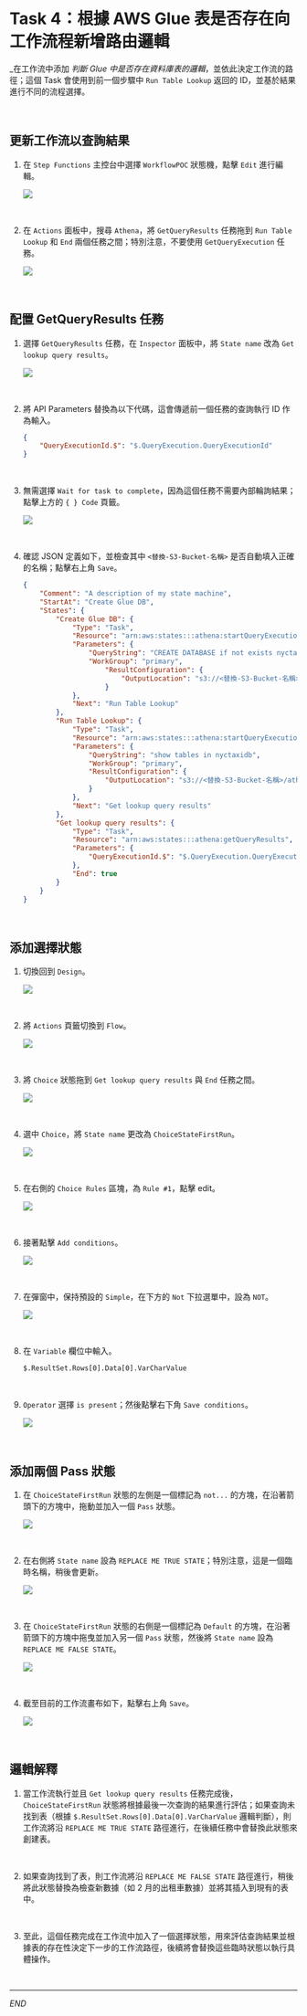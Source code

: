 # Task 4：根據 AWS Glue 表是否存在向工作流程新增路由邏輯

_在工作流中添加 _判斷 Glue 中是否存在資料庫表的邏輯_，並依此決定工作流的路徑；這個 Task 會使用到前一個步驟中 `Run Table Lookup` 返回的 ID，並基於結果進行不同的流程選擇。

<br>

## 更新工作流以查詢結果

1. 在 `Step Functions` 主控台中選擇 `WorkflowPOC` 狀態機，點擊 `Edit` 進行編輯。

    ![](images/img_52.png)

<br>

2. 在 `Actions` 面板中，搜尋 `Athena`，將 `GetQueryResults` 任務拖到 `Run Table Lookup` 和 `End` 兩個任務之間；特別注意，不要使用 `GetQueryExecution` 任務。

    ![](images/img_53.png)

<br>

## 配置 GetQueryResults 任務

1. 選擇 `GetQueryResults` 任務，在 `Inspector` 面板中，將 `State name` 改為 `Get lookup query results`。

    ![](images/img_54.png)

<br>

2. 將 API Parameters 替換為以下代碼，這會傳遞前一個任務的查詢執行 ID 作為輸入。

    ```json
    {
        "QueryExecutionId.$": "$.QueryExecution.QueryExecutionId"
    }
    ```

<br>

3. 無需選擇 `Wait for task to complete`，因為這個任務不需要內部輪詢結果；點擊上方的 `{ } Code` 頁籤。

    ![](images/img_55.png)

<br>

4. 確認 JSON 定義如下，並檢查其中 `<替換-S3-Bucket-名稱>` 是否自動填入正確的名稱；點擊右上角 `Save`。

    ```json
    {
        "Comment": "A description of my state machine",
        "StartAt": "Create Glue DB",
        "States": {
            "Create Glue DB": {
                "Type": "Task",
                "Resource": "arn:aws:states:::athena:startQueryExecution.sync",
                "Parameters": {
                    "QueryString": "CREATE DATABASE if not exists nyctaxidb",
                    "WorkGroup": "primary",
                        "ResultConfiguration": {
                            "OutputLocation": "s3://<替換-S3-Bucket-名稱>/athena/"
                        }
                },
                "Next": "Run Table Lookup"
            },
            "Run Table Lookup": {
                "Type": "Task",
                "Resource": "arn:aws:states:::athena:startQueryExecution.sync",
                "Parameters": {
                    "QueryString": "show tables in nyctaxidb",
                    "WorkGroup": "primary",
                    "ResultConfiguration": {
                        "OutputLocation": "s3://<替換-S3-Bucket-名稱>/athena/"
                    }
                },
                "Next": "Get lookup query results"
            },
            "Get lookup query results": {
                "Type": "Task",
                "Resource": "arn:aws:states:::athena:getQueryResults",
                "Parameters": {
                    "QueryExecutionId.$": "$.QueryExecution.QueryExecutionId"
                },
                "End": true
            }
        }
    }
    ```

<br>

## 添加選擇狀態

1. 切換回到 `Design`。

    ![](images/img_56.png)

<br>

2. 將 `Actions` 頁籤切換到 `Flow`。

    ![](images/img_57.png)

<br>

3. 將 `Choice` 狀態拖到 `Get lookup query results` 與 `End` 任務之間。

    ![](images/img_58.png)

<br>

4. 選中 `Choice`，將 `State name` 更改為 `ChoiceStateFirstRun`。

    ![](images/img_59.png)

<br>

5. 在右側的 `Choice Rules` 區塊，為 `Rule #1`，點擊 edit。

    ![](images/img_60.png)

<br>

6. 接著點擊 `Add conditions`。

    ![](images/img_61.png)

<br>

7. 在彈窗中，保持預設的 `Simple`，在下方的 `Not` 下拉選單中，設為 `NOT`。

    ![](images/img_62.png)

<br>

8. 在 `Variable` 欄位中輸入。

    ```bash
    $.ResultSet.Rows[0].Data[0].VarCharValue
    ```

<br>

9. `Operator` 選擇 `is present`；然後點擊右下角 `Save conditions`。

    ![](images/img_63.png)

<br>

## 添加兩個 Pass 狀態

1. 在 `ChoiceStateFirstRun` 狀態的左側是一個標記為 `not...` 的方塊，在沿著箭頭下的方塊中，拖動並加入一個 `Pass` 狀態。

    ![](images/img_64.png)

<br>

2. 在右側將 `State name` 設為 `REPLACE ME TRUE STATE`；特別注意，這是一個臨時名稱，稍後會更新。

    ![](images/img_65.png)

<br>

3. 在 `ChoiceStateFirstRun` 狀態的右側是一個標記為 `Default` 的方塊，在沿著箭頭下的方塊中拖曳並加入另一個 `Pass` 狀態，然後將 `State name` 設為 `REPLACE ME FALSE STATE`。

    ![](images/img_66.png)

<br>

4. 截至目前的工作流畫布如下，點擊右上角 `Save`。

    ![](images/img_67.png)

<br>

## 邏輯解釋

1. 當工作流執行並且 `Get lookup query results` 任務完成後，`ChoiceStateFirstRun` 狀態將根據最後一次查詢的結果進行評估；如果查詢未找到表（根據 `$.ResultSet.Rows[0].Data[0].VarCharValue` 邏輯判斷），則工作流將沿 `REPLACE ME TRUE STATE` 路徑進行，在後續任務中會替換此狀態來創建表。

<br>

2. 如果查詢找到了表，則工作流將沿 `REPLACE ME FALSE STATE` 路徑進行，稍後將此狀態替換為檢查新數據（如 2 月的出租車數據）並將其插入到現有的表中。

<br>

3. 至此，這個任務完成在工作流中加入了一個選擇狀態，用來評估查詢結果並根據表的存在性決定下一步的工作流路徑，後續將會替換這些臨時狀態以執行具體操作。

<br>

___

_END_